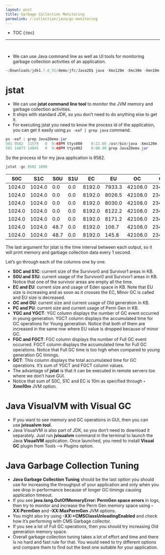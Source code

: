 ```yaml
---
layout: post
title: Garbage Collection Monitoring
permalink: /:collection/java/gc-monitoring
---
```


- TOC
{:toc}

<hr><br>

- We can use Java command line as well as UI tools for monitoring garbage collection activities of an application.

```java
~/Downloads/jdk1.7.0_55/demo/jfc/Java2D$ java -Xmx120m -Xms30m -Xmn10m -XX:PermSize=20m -XX:MaxPermSize=20m -XX:+UseSerialGC -jar Java2Demo.jar
```

# jstat
- We can use **jstat command line tool** to monitor the JVM memory and garbage collection activities. 
- It ships with standard JDK, so you don’t need to do anything else to get it. 
- For executing jstat you need to know the process id of the application, you can get it easily using `ps -eaf | grep java` command.

```java
ps -eaf | grep Java2Demo.jar
501 9582  11579   0  9:48PM ttys000    0:21.66 /usr/bin/java -Xmx120m -Xms30m -Xmn10m -XX:PermSize=20m -XX:MaxPermSize=20m -XX:+UseG1GC -jar Java2Demo.jar
501 14073 14045   0  9:48PM ttys002    0:00.00 grep Java2Demo.jar
```
So the process id for my java application is 9582.
```java
jstat -gc 9582 1000
```

S0C|S1C|S0U|S1U|EC|EU|OC|OU|PC|PU|YGC|YGCT|FGC|FGCT|GCT
---|---|---|---|---|---|---|---|---|---|---|---|---|---|---
1024.0|1024.0|0.0 |0.0|8192.0|7933.3|42108.0|23401.3|20480.0|19990.9|157|0.274|40|1.381|1.654
1024.0|1024.0|0.0 |0.0|8192.0|8026.5|42108.0|23401.3|20480.0|19990.9|157|0.274|40|1.381|1.654
1024.0|1024.0|0.0 |0.0|8192.0|8030.0|42108.0|23401.3|20480.0|19990.9|157|0.274|40|1.381|1.654
1024.0|1024.0|0.0 |0.0|8192.0|8122.2|42108.0|23401.3|20480.0|19990.9|157|0.274|40|1.381|1.654
1024.0|1024.0|0.0 |0.0|8192.0|8171.2|42108.0|23401.3|20480.0|19990.9|157|0.274|40|1.381|1.654
1024.0|1024.0|48.7|0.0|8192.0|106.7 |42108.0|23401.3|20480.0|19990.9|158|0.275|40|1.381|1.656
1024.0|1024.0|48.7|0.0|8192.0|145.8 |42108.0|23401.3|20480.0|19990.9|158|0.275|40|1.381|1.656

The last argument for jstat is the time interval between each output, so it will print memory and garbage collection data every 1 second.

Let’s go through each of the columns one by one.
- **S0C and S1C**: current size of the Survivor0 and Survivor1 areas in KB.
- **S0U and S1U**: current usage of the Survivor0 and Survivor1 areas in KB. Notice that one of the survivor areas are empty all the time.
- **EC and EU**: current size and usage of Eden space in KB. Note that EU size is increasing and as soon as it crosses the EC, Minor GC is called and EU size is decreased.
- **OC and OU**: current size and current usage of Old generation in KB.
- **PC and PU**: current size and current usage of Perm Gen in KB.
- **YGC and YGCT**: YGC column displays the number of GC event occurred in young generation. YGCT column displays the accumulated time for GC operations for Young generation. Notice that both of them are increased in the same row where EU value is dropped because of minor GC.
- **FGC and FGCT**: FGC column displays the number of Full GC event occurred. FGCT column displays the accumulated time for Full GC operations. Notice that Full GC time is too high when compared to young generation GC timings.
- **GCT**: This column displays the total accumulated time for GC operations. It’s sum of YGCT and FGCT column values.
- The advantage of **jstat** is that it can be executed in remote servers too where we don’t have GUI. 
- Notice that sum of S0C, S1C and EC is 10m as specified through **-Xmn10m** JVM option.

# Java VisualVM with Visual GC
- If you want to see memory and GC operations in GUI, then you can use **jvisualvm tool**. 
- Java VisualVM is also part of JDK, so you don’t need to download it separately. Just run **jvisualvm** command in the terminal to launch the Java **VisualVM** application. Once launched, you need to install **Visual GC** plugin from Tools --> Plugins option.

# Java Garbage Collection Tuning
- **Java Garbage Collection Tuning** should be the last option you should use for increasing the throughput of your application and only when you see drop in performance because of longer GC timings causing application timeout.
- If you see **java.lang.OutOfMemoryError: PermGen space errors** in logs, then try to monitor and increase the Perm Gen memory space using **-XX:PermGen** and **-XX:MaxPermGen** JVM options. 
- You might also try using **-XX:+CMSClassUnloadingEnabled** and check how it’s performing with CMS Garbage collector.
- If you see a lot of Full GC operations, then you should try increasing Old generation memory space.
- Overall garbage collection tuning takes a lot of effort and time and there is no hard and fast rule for that. You would need to try different options and compare them to find out the best one suitable for your application.


